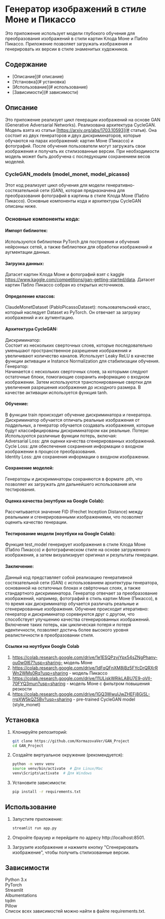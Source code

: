 # Генератор изображений в стиле Моне и Пикассо

Это приложение использует модели глубокого обучения для преобразования изображений в стили картин Клода Моне и
Пабло Пикассо.
Приложение позволяет загружать изображения и генерировать их версии в стиле знаменитых художников.

## Содержание

- [Описание](# описание)
- [Установка](# установка)
- [Использование](# использование)
- [Зависимости](# зависимости)


## Описание

Это приложение реализует цикл генерации изображений на основе GAN (Generative Adversarial Networks).
Реализована архитектура CycleGAN. Модель взята из статьи [https://arxiv.org/abs/1703.10593](# статья).
Она состоит из двух генераторов и двух дискриминаторов, которые обучаются на парах изображений:
картин Моне (Пикассо) и фотографий. После обучения пользователи могут загружать свои изображения и получать
их стилизованные версии. При необходимости модель может быть дообучена с последующим сохранением весов моделей.

### CycleGAN_models (model_monet, model_picasso)

Этот код реализует цикл обучения для модели генеративно-состязательной сети (GAN), которая предназначена
для преобразования фотографий в картины в стиле Клода Моне (Пабло Пикассо). Основные компоненты кода и 
архитектуры CycleGAN описаны ниже.

### Основные компоненты кода:

#### Импорт библиотек:
Используются библиотеки PyTorch для построения и обучения нейронных сетей, а также библиотеки для обработки
изображений и аугментации данных.

#### Загрузка данных:
Датасет картин Клода Моне и фотографий взят с kaggle https://www.kaggle.com/competitions/gan-getting-started/data.
Датасет картин Пабло Пикассо собран из открытых источников.

#### Определение классов:
ClaudeMonetDataset (PabloPicassoDataset): пользовательский класс, который наследует Dataset из PyTorch.
Он отвечает за загрузку изображений и их аугментацию.

#### Архитектура CycleGAN:
Дискриминатор:  
Состоит из нескольких сверточных слоев, которые последовательно уменьшают пространственное разрешение
изображения и увеличивают количество каналов. Использует Leaky ReLU в качестве функции активации и Instance
Normalization для стабилизации обучения.  
Генератор:  
Начинается с нескольких сверточных слоев, за которыми следуют остаточные блоки, помогающие сохранить информацию
о входном изображении. Затем используются транспонированные свертки для увеличения разрешения изображения до
исходного размера. В качестве активации используется функция tanh.

#### Обучение:
В функции train происходит обучение дискриминатора и генератора. Дискриминатор обучается отличать реальные
изображения от поддельных, а генератор обучается создавать изображения, которые будут классифицированы 
дискриминатором как реальные.
Потери:  
Используются различные функции потерь, включая:  
Adversarial Loss: для оценки качества сгенерированных изображений.  
Cycle Loss: для обеспечения сохранения информации о входном изображении в процессе преобразования.  
Identity Loss: для сохранения информации о входном изображении.  

#### Сохранение моделей:
Генераторы и дискриминаторы сохраняются в формате .pth, что позволяет их загружать для дальнейшего использования
или тестирования.

#### Оценка качества (ноутбуки на Google Colab):
Рассчитывается значение FID (Frechet Inception Distance) между реальными и сгенерированными изображениями,
что позволяет оценить качество генерации.

#### Тестирование модели (ноутбуки на Google Colab):
Функция test_model генерирует изображения в стиле Клода Моне (Пабло Пикассо) и фотографическом стиле на основе
загруженного изображения, а затем визуализирует оригинал и результаты генерации.

#### Заключение:
Данный код представляет собой реализацию генеративной состязательной сети (GAN) с использованием архитектуры
генератора, основанной на остаточных блоках и свёрточных слоях, а также стандартного дискриминатора. Генератор
отвечает за преобразование изображений, например, фотографий в стиль картин Моне (Пикассо), в то время как дискриминатор
обучается различать реальные и сгенерированные изображения. Обучение происходит итеративно: генератор и дискриминатор 
соревнуются друг с другом, что способствует улучшению качества сгенерированных изображений. Включение таких потерь,
как циклическая потеря и потеря идентичности, позволяет достичь более высокого уровня реалистичности в преобразовании
стиля.

#### Ссылки на ноутбуки Google Colab
1. https://colab.research.google.com/drive/1e1ESQPzyjYpx54sZNgPhanv-ou0w0I67?usp=sharing- модель Моне
2. https://colab.research.google.com/drive/1dFqQFnXM8jBz5FYcDrQRXrRWn2WMs0Rq?usp=sharing - модель Пикассо
3. https://colab.research.google.com/drive/11ULiskWRikLABU7E9-oVII-70FYQ3mun?usp=sharing - модель Моне с фильтром 
повышения резкости
4. https://colab.research.google.com/drive/1GQ3WwulJwZHEFj8GjSL-rrqXW5kQZ5Bv?usp=sharing - pre-trained CycleGAN model
(style_monet)

## Установка

1. Клонируйте репозиторий:

   ```bash
   git clone https://github.com/KormazovaVer/GAN_Project
   cd GAN_Project
   
2. Создайте виртуальное окружение (рекомендуется):

   ```bash
   python -m venv venv
   source venv/bin/activate  # Для Linux/Mac
   venv\Scripts\activate  # Для Windows
   
3. Установите зависимости:

   ```bash
   pip install -r requirements.txt
   
## Использование

1. Запустите приложение:

   ```bash
   streamlit run app.py
   
2. Откройте браузер и перейдите по адресу http://localhost:8501.

3. Загрузите изображение и нажмите кнопку "Сгенерировать изображение", чтобы получить стилизованные версии.

## Зависимости  
Python 3.x  
PyTorch  
Streamlit  
Albumentations  
tqdm  
Pillow  
Список всех зависимостей можно найти в файле requirements.txt.  

